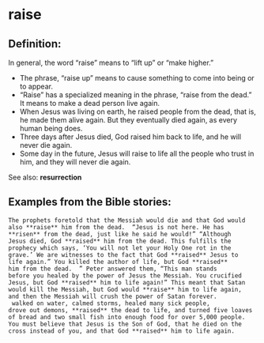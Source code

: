 raise
=====

###

Definition:
-----------

In general, the word “raise” means to “lift up” or “make
higher.”

-   The phrase, “raise up” means to cause something to come into being
    or to appear.
-   “Raise” has a specialized meaning in the phrase, “raise from the
    dead.” It means to make a dead person live again.
-   When Jesus was living on earth, he raised people from the dead, that
    is, he made them alive again. But they eventually died again, as
    every human being does.
-   Three days after Jesus died, God raised him back to life, and he
    will never die again.
-   Some day in the future, Jesus will raise to life all the people who
    trust in him, and they will never die again.

See also: **resurrection**

Examples from the Bible stories:
--------------------------------

    The prophets foretold that the Messiah would die and that God would
    also **raise** him from the dead.  “Jesus is not here. He has
    **risen** from the dead, just like he said he would!” “Although
    Jesus died, God **raised** him from the dead. This fulfills the
    prophecy which says, ‘You will not let your Holy One rot in the
    grave.’ We are witnesses to the fact that God **raised** Jesus to
    life again.” You killed the author of life, but God **raised**
    him from the dead.  ” Peter answered them, “This man stands
    before you healed by the power of Jesus the Messiah. You crucified
    Jesus, but God **raised** him to life again!” This meant that Satan
    would kill the Messiah, but God would **raise** him to life again,
    and then the Messiah will crush the power of Satan forever.
     walked on water, calmed storms, healed many sick people,
    drove out demons, **raised** the dead to life, and turned five loaves
    of bread and two small fish into enough food for over 5,000 people.
    You must believe that Jesus is the Son of God, that he died on the
    cross instead of you, and that God **raised** him to life again.
